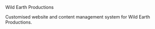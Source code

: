 Wild Earth Productions

Customised website and content management system for Wild Earth Productions.

